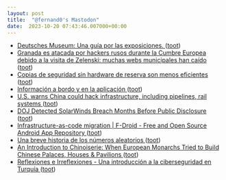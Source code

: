 ```yaml
---
layout: post
title:  "@fernand0's Mastodon"
date:  2023-10-20 07:43:46.007000+00:00
---
```

*  [Deutsches Museum: Una guía por las exposiciones. ](https://fotografiasenmovimiento.wordpress.com/2023/10/05/deutsches-museum-guide-through-the-collections) ([toot](https://mastodon.social/@fernand0/111266222965191339))
*  [Granada es atacada por hackers rusos durante la Cumbre Europea debido a la visita de Zelenski: muchas webs municipales han caído ](https://www.genbeta.com/seguridad/granada-atacada-hackers-rusos-durante-cumbre-europea-debido-a-visita-zelenski-muchas-webs-municipales-han-caid) ([toot](https://mastodon.social/@fernand0/111266110621949659))
*  [Copias de seguridad sin hardware de reserva son menos eficientes  ](https://changlonet.com/blog/copias-de-seguridad-sin-hardware-de-reserva-son-menos-eficientes/) ([toot](https://mastodon.social/@fernand0/111263038427145106))
*  [Información a bordo y en la aplicación ](https://avecesunafoto.wordpress.com/2023/10/19/informacion-a-bordo-y-en-la-aplicacion) ([toot](https://mastodon.social/@fernand0/111262939999855059))
*  [U.S. warns China could hack infrastructure, including pipelines, rail systems ](https://www.reuters.com/world/china/china-rejects-claim-it-is-spying-western-critical-infrastructure-2023-05-25) ([toot](https://mastodon.social/@fernand0/111262890012024197))
*  [DOJ Detected SolarWinds Breach Months Before Public Disclosure ](https://www.wired.com/story/solarwinds-hack-public-disclosure) ([toot](https://mastodon.social/@fernand0/111262567666627223))
*  [Infrastructure-as-code migration \| F-Droid - Free and Open Source Android App Repository ](https://f-droid.org/2023/10/02/infrastructure-as-code-migration.htm) ([toot](https://mastodon.social/@fernand0/111262327283596887))
*  [Una breve historia de los números aleatorios ](https://fernand0.github.io//historia-numeros-aleatorios) ([toot](https://mastodon.social/@fernand0/111262198120826048))
*  [An Introduction to Chinoiserie: When European Monarchs Tried to Build Chinese Palaces, Houses & Pavilions ](https://www.openculture.com/2023/09/an-introduction-to-chinoiserie.htm) ([toot](https://mastodon.social/@fernand0/111262185621737528))
*  [
         Reflexiones e Irreflexiones - Una introducción a la ciberseguridad en Turquía
       ](http://fernand0.blogalia.com//historias/7876) ([toot](https://mastodon.social/@fernand0/111262005373165500))
